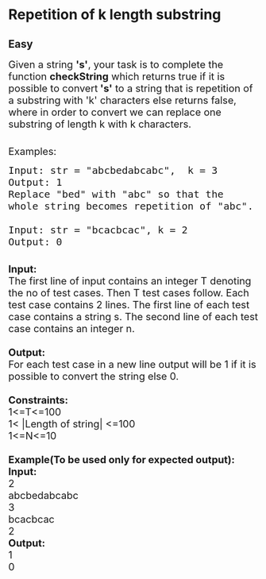 # Repetition of k length substring
## Easy
<div class="problems_problem_content__Xm_eO"><p><span style="font-size:20px">Given a string <strong>'s'</strong>, your task is to complete the function <strong>checkString</strong> which returns true&nbsp;if it is possible to convert<strong>&nbsp;'s'</strong>&nbsp;to a string that is repetition of a substring with 'k' characters else returns false, where in order to convert we can replace one substring of length k with k characters.</span><br>
&nbsp;</p>

<p><span style="font-size:20px">Examples:</span></p>

<pre><span style="font-size:20px">Input: str = "abcbedabcabc",  k = 3
Output: 1
Replace "bed" with "abc" so that the 
whole string becomes repetition of "abc".

Input: str = "bcacbcac", k = 2
Output: 0</span></pre>

<p><br>
<span style="font-size:20px"><strong>Input:</strong><br>
The first line of input contains an integer T denoting the no of test cases. Then T test cases follow. Each test case contains 2 lines. The first line of each test case contains a string s. The second line of each test case contains an integer n.<br>
<br>
<strong>Output:</strong><br>
For each test case in a new line output will be 1 if it is possible to convert the string else 0.<br>
<br>
<strong>Constraints:</strong><br>
1&lt;=T&lt;=100<br>
1&lt; |Length of string| &lt;=100<br>
1&lt;=N&lt;=10<br>
<br>
<strong>Example(To be used only for expected output):<br>
Input:</strong><br>
2<br>
abcbedabcabc<br>
3<br>
bcacbcac<br>
2<br>
<strong>Output:</strong><br>
1<br>
0</span><br>
&nbsp;</p>
</div>
